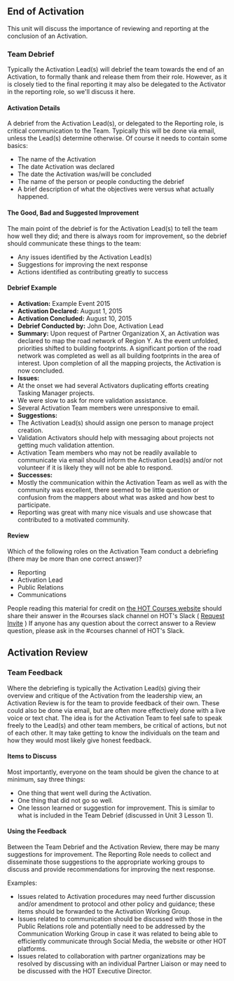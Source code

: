 ## End of Activation

This unit will discuss the importance of reviewing and reporting at the conclusion of an Activation.

### Team Debrief
Typically the Activation Lead(s) will debrief the team towards the end of an Activation, to formally thank and release them from their role. However, as it is closely tied to the final reporting it may also be delegated to the Activator in the reporting role, so we'll discuss it here.

#### Activation Details

A debrief from the Activation Lead(s), or delegated to the Reporting role, is critical communication to the Team. Typically this will be done via email, unless the Lead(s) determine otherwise. Of course it needs to contain some basics:
* The name of the Activation
* The date Activation was declared
* The date the Activation was/will be concluded
* The name of the person or people conducting the debrief
* A brief description of what the objectives were versus what actually happened.

#### The Good, Bad and Suggested Improvement

The main point of the debrief is for the Activation Lead(s) to tell the team how well they did; and there is always room for improvement, so the debrief should communicate these things to the team:
* Any issues identified by the Activation Lead(s)
* Suggestions for improving the next response
* Actions identified as contributing greatly to success

#### Debrief Example

* **Activation:** Example Event 2015
* **Activation Declared:** August 1, 2015
* **Activation Concluded:** August 10, 2015
* **Debrief Conducted by:** John Doe, Activation Lead
* **Summary:** Upon request of Partner Organization X, an Activation was declared to map the road network of Region Y. As the event unfolded, priorities shifted to building footprints. A significant portion of the road network was completed as well as all building footprints in the area of interest. Upon completion of all the mapping projects, the Activation is now concluded.
* **Issues:**
* At the onset we had several Activators duplicating efforts creating Tasking Manager projects.
* We were slow to ask for more validation assistance.
* Several Activation Team members were unresponsive to email.
* **Suggestions:**
* The Activation Lead(s) should assign one person to manage project creation.
* Validation Activators should help with messaging about projects not getting much validation attention.
* Activation Team members who may not be readily available to communicate via email should inform the Activation Lead(s) and/or not volunteer if it is likely they will not be able to respond.
* **Successes:**
* Mostly the communication within the Activation Team as well as with the community was excellent, there seemed to be little question or confusion from the mappers about what was asked and how best to participate.
* Reporting was great with many nice visuals and use showcase that contributed to a motivated community.
#### Review
Which of the following roles on the Activation Team conduct a debriefing (there may be more than one correct answer)?
* Reporting
* Activation Lead
* Public Relations
* Communications

People reading this material for credit on [the HOT Courses website](http://courses.hotosm.org/) should share their answer in the #courses slack channel on HOT's Slack ( [Request Invite](http://slack.hotosm.org) ) If anyone has any question about the correct answer to a Review question, please ask in the #courses channel of HOT's Slack.


## Activation Review

### Team Feedback
Where the debriefing is typically the Activation Lead(s) giving their overview and critique of the Activation from the leadership view, an Activation Review is for the team to provide feedback of their own. These could also be done via email, but are often more effectively done with a live voice or text chat. The idea is for the Activation Team to feel safe to speak freely to the Lead(s) and other team members, be critical of actions, but not of each other. It may take getting to know the individuals on the team and how they would most likely give honest feedback.

#### Items to Discuss

Most importantly, everyone on the team should be given the chance to at minimum, say three things:
* One thing that went well during the Activation.
* One thing that did not go so well.
* One lesson learned or suggestion for improvement.
This is similar to what is included in the Team Debrief (discussed in Unit 3 Lesson 1).

#### Using the Feedback

Between the Team Debrief and the Activation Review, there may be many suggestions for improvement. The Reporting Role needs to collect and disseminate those suggestions to the appropriate working groups to discuss and provide recommendations for improving the next response.

Examples:
* Issues related to Activation procedures may need further discussion and/or amendment to protocol and other policy and guidance; these items should be forwarded to the Activation Working Group.
* Issues related to communication should be discussed with those in the Public Relations role and potentially need to be addressed by the Communication Working Group in case it was related to being able to efficiently communicate through Social Media, the website or other HOT platforms.
* Issues related to collaboration with partner organizations may be resolved by discussing with an individual Partner Liaison or may need to be discussed with the HOT Executive Director.